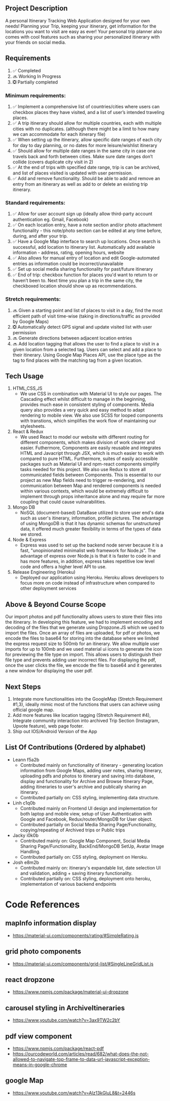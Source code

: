 ## Project Description
A personal Itinerary Tracking Web Application designed for your own needs! Planning your Trip, keeping your itinerary, get information for the locations you want to visit are easy as ever! Your personal trip planner also comes with cool features such as sharing your personalized itinerary with your friends on social media.

## Requirements
1. :white_check_mark: Completed
2. :soon: Working In Progress
3. :negative_squared_cross_mark: Partially completed
### Minimum requirements:
1. :white_check_mark: Implement a comprehensive list of countries/cities where users can checkbox places they have visited, and a list of user’s intended traveling places. 
2. :white_check_mark: A trip itinerary should allow for multiple countries, each with multiple cities with no duplicates. (although there might be a limit to how many we can accommodate for each itinerary file)
3. :white_check_mark: When setting up the itinerary, allow specific date ranges of each city for day to day planning, or no dates for more leisure/wishlist itinerary
4. :white_check_mark: Should allow for multiple date ranges in the same city in case one travels back and forth between cities. Make sure date ranges don’t collide (covers duplicate city visit in 2)
5. :white_check_mark: At the end of trips with specified date range, trip is can be archived, and list of places visited is updated with user permission.
6. :white_check_mark: Add and remove functionality. Should be able to add and remove an entry from an itinerary as well as add to or delete an existing trip itinerary.

### Standard requirements:
1. :white_check_mark: Allow for user account sign up (ideally allow third-party account authentication eg. Gmail, Facebook)
2. :white_check_mark: On each location entry, have a note section and/or photo attachment functionality - this note/photo section can be edited at any time before, during, and after your trip.
3. :white_check_mark: Have a Google Map interface to search up locations. Once search is successful, add location to itinerary list. Automatically add available information - address, rating, opening hours, website
4. :white_check_mark: Also allows for manual entry of location and edit Google-automated entries as information could be incorrect/unavailable
5. :white_check_mark: Set up social media sharing functionality for past/future itinerary
6. :white_check_mark: End of trip: checkbox function for places you'd want to return to or haven’t been to. Next time you plan a trip in the same city, the checkboxed location should show up as recommendations.

### Stretch requirements: 
1. :soon: Given a starting point and list of places to visit in a day, find the most efficient path of visit time-wise (taking in directions/traffic as provided by Google Maps)
2. :negative_squared_cross_mark: Automatically detect GPS signal and update visited list with user permission
3. :soon: Generate directions between adjacent location entries
4. :soon: Add location tagging that allows the user to find a place to visit in a given location from a selected tag. Users can select and add a place to their itinerary. Using Google Map Places API, use the place type as the tag to find places with the matching tag from a given location. 

## Tech Usage 
1. HTML,CSS,JS <br />
    * We use CSS in combination with Material UI to style our pages. The Cascading effect whilst difficult to manage in the beginning, provides much ease in consistent styling of components. Media query also provides a very quick and easy method to adapt rendering to mobile view. We also use SCSS for looped components with transtions, which simplifies the work flow of maintaining our stylesheets.
2. React & Redux <br />
    * We used React to model our website with different routing for different components, which makes division of work clearer and easier. Futhermore, Components are easily reusable and integrates HTML and Javacript through JSX, which is much easier to work with compared to pure HTML. Furthermore, suites of easily accessible packages such as Material UI and npm-react components simplify tasks needed for this project. We also use Redux to store all communicated fields between Components. This is essential to our project as new Map fields need to trigger re-rendering, and communication between Map and rendered components is needed within various contexts, which would be extremely difficult to implement through props inheritance alone and may require far more coupling that could cause vulnarabilities. <br/>
3. Mongo DB <br />
    * NoSQL (document-based) DataBase utilized to store user end's data such as user's itinerary, information, profile pictures. The advantage of using MongoDB is that it has dynamic schemas for unstructured data, it offered much greater flexibility in terms of the types of data we stored.
4. Node & Express <br />
    * Express was used to set up the backend node server because it is a fast, "unopinionated minimalist web framework for Node.js". The advantage of express over Node.js is that it is faster to code in and has more features, in addition, express takes repetitive low level code and offers a higher level API to use.
5. Release Engineering (Heroku) <br />
    * Deployed our application using Heroku. Heroku allows developers to focus more on code instead of infrastructure when compared to other deployment services

## Above & Beyond Course Scope
Our import photos and pdf functionality allows users to store their files into the itinerary. In developing this feature, we had to implement encoding and decoding of the files that we generate using Dropzone.JS which we used to import the files. Once an array of files are uploaded, for pdf or photos, we encode the files to base64  for storing into the database where we limited the express request size to 500mb for an itinerary. We allow multiple user imports for up to 100mb and we used material ui icons to generate the icon for previewing the file type on import.  This allows users to distinguish their file type and prevents adding user incorrect files. For displaying the pdf, once the user clicks the file, we encode the file to base64 and it generates a new window for displaying the user pdf.

## Next Steps
1. Integrate more functionalities into the GoogleMap (Stretch Requirement #1,3), ideally mimic most of the functions that users can achieve using official google map.
2. Add more features like location tagging (Stretch Requirement #4), Integrate community interaction into archived Trip Section (Instagram, Upvote feature), web page footer.
3. Ship out IOS/Android Version of the App
    

## List Of Contributions (Ordered by alphabet)
- Leann f5a2b<br />
    * Contributed mainly on functionality of itinerary - generating location information from Google Maps, adding user notes, sharing itinerary, uploading pdfs and photos to itinerary and saving into database, display and functionality for Archive and Browse Itinerary Page, adding itineraries to user's archive and publically sharing an itinerary. <br />
    *  Contributed partially on: CSS styling, implementing data structure. <br />
- Linh c1q0b<br />
    * Contributed mainly on Frontend UI design and implementation for both laptop and mobile view, setup of User Authentication with Google and Facebook, Redux/router/MongoDB for User object.  <br />
    * Contributed partially on Social Media Sharing Page/Functionality, copying/repeating of Archived trips or Public trips <br />
- Jacky i0k0b<br />
    * Contributed mainly on: Google Map Component, Social Media Sharing Page/Functionality, BackEnd/MongoDB SetUp, Avatar Image Handling. <br />
    * Contributed partially on: CSS styling, deployment on Heroku.<br/>
- Josh e8m2b<br />
    * Contributed mainly on: itinerary's expandable list, date selection UI and validation, adding + saving itinerary functionality. <br />
    * Contributed partially on: CSS styling, deployment onto heroku, implementation of various backend endpoints <br />


# Code References

## mapInfo information display
- https://material-ui.com/components/rating/#SimpleRating.js

## grid photo components
- https://material-ui.com/components/grid-list/#SingleLineGridList.js

## react dropzone
- https://www.npmjs.com/package/material-ui-dropzone

## carousel styling in ArchiveItineraries
- https://www.youtube.com/watch?v=3ax9TW2c2bY

## pdf view component
- https://www.npmjs.com/package/react-pdf
- https://ourcodeworld.com/articles/read/682/what-does-the-not-allowed-to-navigate-top-frame-to-data-url-javascript-exception-means-in-google-chrome

## google Map
- https://www.youtube.com/watch?v=Alz13kGluL8&t=2446s